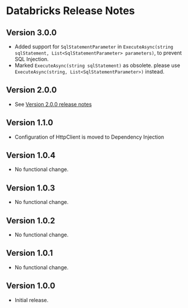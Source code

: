 # Databricks Release Notes

## Version 3.0.0
- Added support for `SqlStatementParameter` in `ExecuteAsync(string sqlStatement, List<SqlStatementParameter> parameters)`, to prevent SQL Injection.
- Marked `ExecuteAsync(string sqlStatement)` as obsolete. please use `ExecuteAsync(string, List<SqlStatementParameter>)` instead.

## Version 2.0.0

- See [Version 2.0.0 release notes](./version_2_0_0.md)

## Version 1.1.0

- Configuration of HttpClient is moved to Dependency Injection

## Version 1.0.4

- No functional change.

## Version 1.0.3

- No functional change.

## Version 1.0.2

- No functional change.

## Version 1.0.1

- No functional change.

## Version 1.0.0

- Initial release.
